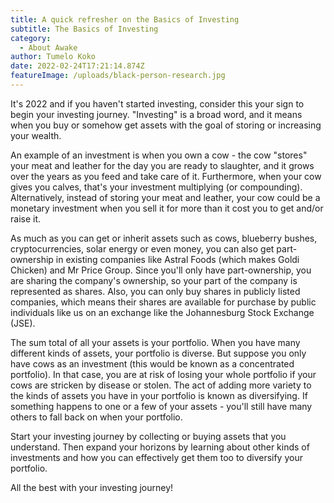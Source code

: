 ```yaml
---
title: A quick refresher on the Basics of Investing
subtitle: The Basics of Investing
category:
  - About Awake
author: Tumelo Koko
date: 2022-02-24T17:21:14.874Z
featureImage: /uploads/black-person-research.jpg
---
```

It's 2022 and if you haven't started investing, consider this your sign to begin your investing journey. "Investing" is a broad word, and it means when you buy or somehow get assets with the goal of storing or increasing your wealth.

An example of an investment is when you own a cow - the cow "stores" your meat and leather for the day you are ready to slaughter, and it grows over the years as you feed and take care of it. Furthermore, when your cow gives you calves, that's your investment multiplying (or compounding). Alternatively, instead of storing your meat and leather, your cow could be a monetary investment when you sell it for more than it cost you to get and/or raise it.

As much as you can get or inherit assets such as cows, blueberry bushes, cryptocurrencies, solar energy or even money, you can also get part-ownership in existing companies like Astral Foods (which makes Goldi Chicken) and Mr Price Group. Since you'll only have part-ownership, you are sharing the company's ownership, so your part of the company is represented as shares. Also, you can only buy shares in publicly listed companies, which means their shares are available for purchase by public individuals like us on an exchange like the Johannesburg Stock Exchange (JSE).

The sum total of all your assets is your portfolio. When you have many different kinds of assets, your portfolio is diverse. But suppose you only have cows as an investment (this would be known as a concentrated portfolio). In that case, you are at risk of losing your whole portfolio if your cows are stricken by disease or stolen. The act of adding more variety to the kinds of assets you have in your portfolio is known as diversifying. If something happens to one or a few of your assets - you'll still have many others to fall back on when your portfolio.

Start your investing journey by collecting or buying assets that you understand. Then expand your horizons by learning about other kinds of investments and how you can effectively get them too to diversify your portfolio.

All the best with your investing journey!